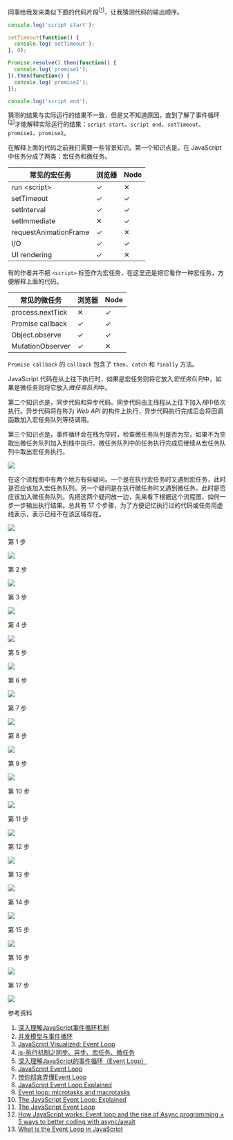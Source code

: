 同事给我发来类似下面的代码片段<sup>[[1](https://www.cnblogs.com/yugege/p/9598265.html)]</sup>，让我猜测代码的输出顺序。

```javascript
console.log('script start');

setTimeout(function() {
  console.log('setTimeout');
}, 0);

Promise.resolve().then(function() {
  console.log('promise1');
}).then(function() {
  console.log('promise2');
});

console.log('script end');
```

猜测的结果与实际运行的结果不一致，但是又不知道原因，直到了解了事件循环<sup>[[2](https://developer.mozilla.org/zh-CN/docs/Web/JavaScript/EventLoop)]</sup>才能解释实际运行的结果：`script start`、`script end`、`setTimeout`、`promise1`、`promise2`。

在解释上面的代码之前我们需要一些背景知识。第一个知识点是，在 JavaScript 中任务分成了两类：宏任务和微任务。

常见的宏任务| 浏览器 | Node
---|---|---
run &lt;script> | &#10003; | &#10005;
setTimeout | &#10003; | &#10003;
setInterval | &#10003; | &#10003;
setImmediate | &#10005; | &#10003;
requestAnimationFrame | &#10003; | &#10005;
I/O | &#10003; | &#10003;
UI rendering | &#10003; | &#10005;

有的作者并不把 `<script>` 标签作为宏任务，在这里还是把它看作一种宏任务，方便解释上面的代码。

常见的微任务| 浏览器 | Node
---|---|---
process.nextTick | &#10005; | &#10003;
Promise callback | &#10003; | &#10003;
Object.observe | &#10003; | &#10003;
MutationObserver | &#10003; | &#10005;

`Promise callback` 的 `callback` 包含了 `then`、`catch` 和 `finally` 方法。

JavaScript 代码在从上往下执行时，如果是宏任务则将它放入*宏任务队列*中，如果是微任务则将它放入*微任务队列*中。

第二个知识点是，同步代码和异步代码。同步代码由主线程从上往下加入*栈*中依次执行。异步代码将在称为 *Web API* 的构件上执行，异步代码执行完成后会将回调函数加入宏任务队列等待调用。

第三个知识点是，事件循环会在栈为空时，检查微任务队列是否为空，如果不为空取出微任务队列加入到栈中执行。微任务队列中的任务执行完成后继续从宏任务队列中取出宏任务执行。

![](image/flow.png)

在这个流程图中有两个地方有些疑问。一个是在执行宏任务时又遇到宏任务，此时是否应该加入宏任务队列。另一个疑问是在执行微任务时又遇到微任务，此时是否应该加入微任务队列。先把这两个疑问放一边，先来看下根据这个流程图，如何一步一步输出执行结果。总共有 17 个步骤，为了方便记忆执行过的代码或任务用虚线表示，表示已经不在该区域存在。

![](image/step.gif)

第 1 步

![](image/step-1.png)

第 2 步

![](image/step-2.png)

第 3 步

![](image/step-3.png)

第 4 步

![](image/step-4.png)

第 5 步

![](image/step-5.png)

第 6 步

![](image/step-6.png)

第 7 步

![](image/step-7.png)

第 8 步

![](image/step-8.png)

第 9 步

![](image/step-9.png)

第 10 步

![](image/step-10.png)

第 11 步

![](image/step-11.png)

第 12 步

![](image/step-12.png)

第 13 步

![](image/step-13.png)

第 14 步

![](image/step-14.png)

第 15 步

![](image/step-15.png)

第 16 步

![](image/step-16.png)

第 17 步

![](image/step-17.png)

参考资料

1. [深入理解JavaScript事件循环机制](https://www.cnblogs.com/yugege/p/9598265.html)
2. [并发模型与事件循环](https://developer.mozilla.org/zh-CN/docs/Web/JavaScript/EventLoop)
3. [JavaScript Visualized: Event Loop](https://dev.to/lydiahallie/javascript-visualized-event-loop-3dif)
4. [js-执行机制之同步、异步、宏任务、微任务](https://www.cnblogs.com/adanxiaobo/p/11660899.html)
5. [深入理解JavaScript的事件循环（Event Loop）](https://blog.csdn.net/tzllxya/article/details/92674042)
6. [JavaScript Event Loop](https://www.javascripttutorial.net/javascript-event-loop/)
7. [带你彻底弄懂Event Loop](https://juejin.im/post/5b8f76675188255c7c653811)
8. [JavaScript Event Loop Explained](https://medium.com/front-end-weekly/javascript-event-loop-explained-4cd26af121d4)
9. [Event loop: microtasks and macrotasks](https://javascript.info/event-loop)
10. [The JavaScript Event Loop: Explained](https://blog.carbonfive.com/the-javascript-event-loop-explained/)
11. [The JavaScript Event Loop](https://flaviocopes.com/javascript-event-loop/)
12. [How JavaScript works: Event loop and the rise of Async programming + 5 ways to better coding with async/await](https://blog.sessionstack.com/how-javascript-works-event-loop-and-the-rise-of-async-programming-5-ways-to-better-coding-with-2f077c4438b5)
13. [What is the Event Loop in JavaScript](https://levelup.gitconnected.com/what-is-an-event-loop-69e1581ecdcc)
